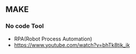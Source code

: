 ## MAKE
### No code Tool
- RPA(Robot Process Automation)
- https://www.youtube.com/watch?v=bhTk8tik_ik

